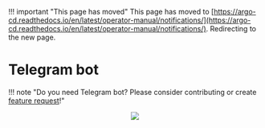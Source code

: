 <meta http-equiv="refresh" content="1; url='https://argo-cd.readthedocs.io/en/latest/operator-manual/notifications/'" />

!!! important "This page has moved"
    This page has moved to [https://argo-cd.readthedocs.io/en/latest/operator-manual/notifications/](https://argo-cd.readthedocs.io/en/latest/operator-manual/notifications/). Redirecting to the new page.

# Telegram bot

!!! note "Do you need Telegram bot? Please consider contributing or create [feature request](https://github.com/argoproj-labs/argocd-notifications/issues/new)!"

<!-- markdownlint-disable MD033 -->
<div style="text-align:center"><img src="../../assets/argo.png" /></div>
<!-- markdownlint-enable MD033 -->